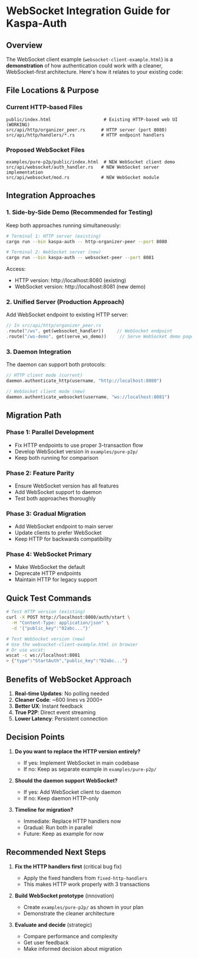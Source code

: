 # WebSocket Integration Guide for Kaspa-Auth

## Overview

The WebSocket client example (`websocket-client-example.html`) is a **demonstration** of how authentication could work with a cleaner, WebSocket-first architecture. Here's how it relates to your existing code:

## File Locations & Purpose

### Current HTTP-based Files
```
public/index.html                    # Existing HTTP-based web UI (WORKING)
src/api/http/organizer_peer.rs      # HTTP server (port 8080)
src/api/http/handlers/*.rs          # HTTP endpoint handlers
```

### Proposed WebSocket Files
```
examples/pure-p2p/public/index.html  # NEW WebSocket client demo
src/api/websocket/auth_handler.rs   # NEW WebSocket server implementation
src/api/websocket/mod.rs            # NEW WebSocket module
```

## Integration Approaches

### 1. **Side-by-Side Demo** (Recommended for Testing)
Keep both approaches running simultaneously:

```bash
# Terminal 1: HTTP server (existing)
cargo run --bin kaspa-auth -- http-organizer-peer --port 8080

# Terminal 2: WebSocket server (new)
cargo run --bin kaspa-auth -- websocket-peer --port 8081
```

Access:
- HTTP version: http://localhost:8080 (existing)
- WebSocket version: http://localhost:8081 (new demo)

### 2. **Unified Server** (Production Approach)
Add WebSocket endpoint to existing HTTP server:

```rust
// In src/api/http/organizer_peer.rs
.route("/ws", get(websocket_handler))     // WebSocket endpoint
.route("/ws-demo", get(serve_ws_demo))     // Serve WebSocket demo page
```

### 3. **Daemon Integration**
The daemon can support both protocols:

```rust
// HTTP client mode (current)
daemon.authenticate_http(username, "http://localhost:8080")

// WebSocket client mode (new)
daemon.authenticate_websocket(username, "ws://localhost:8081")
```

## Migration Path

### Phase 1: Parallel Development
- Fix HTTP endpoints to use proper 3-transaction flow
- Develop WebSocket version in `examples/pure-p2p/`
- Keep both running for comparison

### Phase 2: Feature Parity
- Ensure WebSocket version has all features
- Add WebSocket support to daemon
- Test both approaches thoroughly

### Phase 3: Gradual Migration
- Add WebSocket endpoint to main server
- Update clients to prefer WebSocket
- Keep HTTP for backwards compatibility

### Phase 4: WebSocket Primary
- Make WebSocket the default
- Deprecate HTTP endpoints
- Maintain HTTP for legacy support

## Quick Test Commands

```bash
# Test HTTP version (existing)
curl -X POST http://localhost:8080/auth/start \
  -H "Content-Type: application/json" \
  -d '{"public_key":"02abc..."}'

# Test WebSocket version (new)
# Use the websocket-client-example.html in browser
# Or use wscat:
wscat -c ws://localhost:8081
> {"type":"StartAuth","public_key":"02abc..."}
```

## Benefits of WebSocket Approach

1. **Real-time Updates**: No polling needed
2. **Cleaner Code**: ~600 lines vs 2000+
3. **Better UX**: Instant feedback
4. **True P2P**: Direct event streaming
5. **Lower Latency**: Persistent connection

## Decision Points

1. **Do you want to replace the HTTP version entirely?**
   - If yes: Implement WebSocket in main codebase
   - If no: Keep as separate example in `examples/pure-p2p/`

2. **Should the daemon support WebSocket?**
   - If yes: Add WebSocket client to daemon
   - If no: Keep daemon HTTP-only

3. **Timeline for migration?**
   - Immediate: Replace HTTP handlers now
   - Gradual: Run both in parallel
   - Future: Keep as example for now

## Recommended Next Steps

1. **Fix the HTTP handlers first** (critical bug fix)
   - Apply the fixed handlers from `fixed-http-handlers`
   - This makes HTTP work properly with 3 transactions

2. **Build WebSocket prototype** (innovation)
   - Create `examples/pure-p2p/` as shown in your plan
   - Demonstrate the cleaner architecture

3. **Evaluate and decide** (strategic)
   - Compare performance and complexity
   - Get user feedback
   - Make informed decision about migration